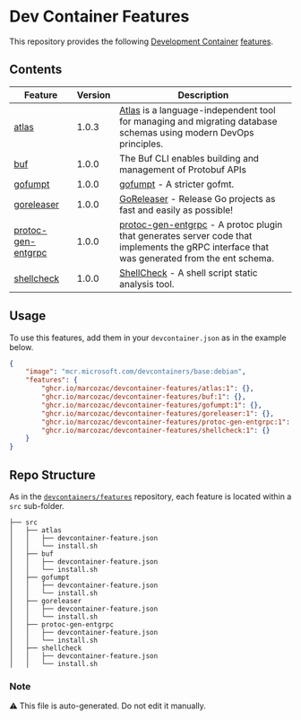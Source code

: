 # Dev Container Features

This repository provides the following [Development Container](https://containers.dev/overview) [features](https://containers.dev/implementors/spec/#features).

## Contents

| Feature | Version | Description |
| ------- | ------- | ----------- |
| [atlas](./src/atlas/README.md) | 1.0.3 | [Atlas](https://atlasgo.io) is a language-independent tool for managing and migrating database schemas using modern DevOps principles. |
| [buf](./src/buf/README.md) | 1.0.0 | The Buf CLI enables building and management of Protobuf APIs |
| [gofumpt](./src/gofumpt/README.md) | 1.0.0 | [gofumpt](https://github.com/mvdan/gofumpt) - A stricter gofmt. |
| [goreleaser](./src/goreleaser/README.md) | 1.0.0 | [GoReleaser](https://goreleaser.com/) - Release Go projects as fast and easily as possible! |
| [protoc-gen-entgrpc](./src/protoc-gen-entgrpc/README.md) | 1.0.0 | [protoc-gen-entgrpc](https://github.com/ent/contrib/tree/master/entproto) - A protoc plugin that generates server code that implements the gRPC interface that was generated from the ent schema. |
| [shellcheck](./src/shellcheck/README.md) | 1.0.0 | [ShellCheck](https://github.com/koalaman/shellcheck) - A shell script static analysis tool. |

## Usage

To use this features, add them in your `devcontainer.json` as in the example below.

```json
{
    "image": "mcr.microsoft.com/devcontainers/base:debian",
    "features": {
        "ghcr.io/marcozac/devcontainer-features/atlas:1": {},
        "ghcr.io/marcozac/devcontainer-features/buf:1": {},
        "ghcr.io/marcozac/devcontainer-features/gofumpt:1": {},
        "ghcr.io/marcozac/devcontainer-features/goreleaser:1": {},
        "ghcr.io/marcozac/devcontainer-features/protoc-gen-entgrpc:1": {},
        "ghcr.io/marcozac/devcontainer-features/shellcheck:1": {}
    }
}
```

## Repo Structure

As in the [`devcontainers/features`](https://github.com/devcontainers/features) repository, each feature is located within a `src` sub-folder.

```
├── src
│   ├── atlas
│   │   ├── devcontainer-feature.json
│   │   └── install.sh
│   ├── buf
│   │   ├── devcontainer-feature.json
│   │   └── install.sh
│   ├── gofumpt
│   │   ├── devcontainer-feature.json
│   │   └── install.sh
│   ├── goreleaser
│   │   ├── devcontainer-feature.json
│   │   └── install.sh
│   ├── protoc-gen-entgrpc
│   │   ├── devcontainer-feature.json
│   │   └── install.sh
│   ├── shellcheck
│   │   ├── devcontainer-feature.json
│   │   └── install.sh
```

### Note

:warning: This file is auto-generated. Do not edit it manually.
